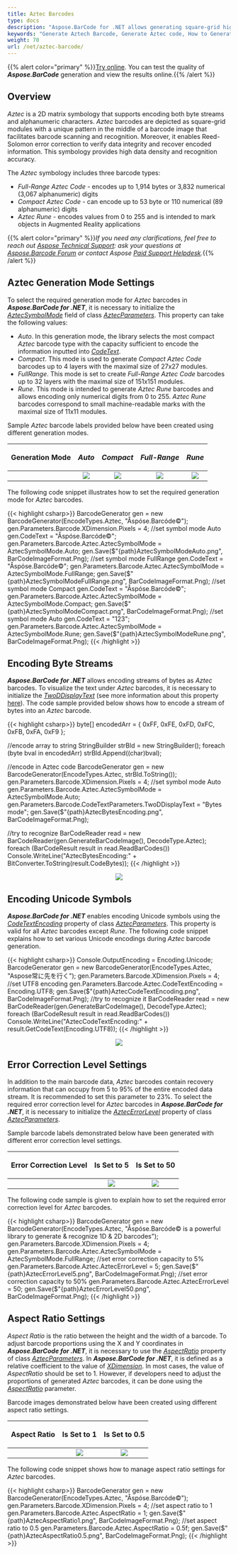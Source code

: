 ```yaml
---
title: Aztec Barcodes
type: docs
description: "Aspose.BarCode for .NET allows generating square-grid high-density two-dimensional Aztec barcodes."
keywords: "Generate Aztech Barcode, Generate Aztec code, How to Generate Aztec barcodes, Aspose.BarCode for .NET, C#"
weight: 70
url: /net/aztec-barcode/
---
```

{{% alert color="primary" %}}[Try online](https://products.aspose.app/barcode/generate). You can test the quality of ***Aspose.BarCode*** generation and view the results online.{{% /alert %}}

## Overview
*Aztec* is a 2D matrix symbology that supports encoding both byte streams and alphanumeric characters. *Aztec* barcodes are depicted as square-grid modules with a unique pattern in the middle of a barcode image that facilitates barcode scanning and recognition. Moreover, it enables Reed-Solomon error correction to verify data integrity and recover encoded information. This symbology provides high data density and recognition accuracy.  
  
The *Aztec* symbology includes three barcode types:
-	*Full-Range Aztec Code* - encodes up to 1,914 bytes or 3,832 numerical (3,067 alphanumeric) digits
-	*Compact Aztec Code* - can encode up to 53 byte or 110 numerical (89 alphanumeric) digits
-	*Aztec Rune* - encodes values from 0 to 255 and is intended to mark objects in Augmented Reality applications
  
{{% alert color="primary" %}}*If you need any clarifications, feel free to reach out [Aspose Technical Support](/barcode/net/technical-support/): ask your questions at [Aspose.Barcode Forum](https://forum.aspose.com/c/barcode/13) or contact Aspose [Paid Support Helpdesk](https://helpdesk.aspose.com/).*{{% /alert %}}
  
## Aztec Generation Mode Settings
To select the required generation mode for *Aztec* barcodes in ***Aspose.BarCode for .NET***, it is necessary to initialize the [*AztecSymbolMode*](https://apireference.aspose.com/barcode/net/aspose.barcode.generation/aztecparameters/properties/aztecsymbolmode) field of class [*AztecParameters*](https://apireference.aspose.com/barcode/net/aspose.barcode.generation/aztecparameters). This property can take the following values:
- *Auto*. In this generation mode, the library selects the most compact *Aztec* barcode type with the capacity sufficient to encode the information inputted into [*CodeText*](https://apireference.aspose.com/barcode/net/aspose.barcode.generation/barcodegenerator/properties/codetext).
- *Compact*. This mode is used to generate *Compact Aztec Code* barcodes up to 4 layers with the maximal size of 27x27 modules. 
- *FullRange*. This mode is set to create *Full-Range Aztec Code* barcodes up to 32 layers with the maximal size of 151x151 modules.
- *Rune*. This mode is intended to generate *Aztec Rune* barcodes and allows encoding only numerical digits from 0 to 255. *Aztec Rune* barcodes correspond to small machine-readable marks with the maximal size of 11x11 modules.  
  
Sample *Aztec* barcode labels provided below have been created using different generation modes.
  
|<p align="center">**Generation Mode**</p>|<p align="center">*Auto*</p>|<p align="center">*Compact*</p>|<p align="center">*Full-Range*</p>|<p align="center">*Rune*</p>|
| :-: | :-: | :-: | :-: | :-: |
| |<img src="aztecsymbolmodeauto.png">|<img src="aztecsymbolmodecompact.png">|<img src="aztecsymbolmodefullrange.png">|<img src="aztecsymbolmoderune.png">|
  
The following code snippet illustrates how to set the required generation mode for *Aztec* barcodes.
  
{{< highlight csharp>}}
BarcodeGenerator gen = new BarcodeGenerator(EncodeTypes.Aztec, "Åspóse.Barcóde©");
gen.Parameters.Barcode.XDimension.Pixels = 4;
//set symbol mode Auto
gen.CodeText = "Åspóse.Barcóde©";
gen.Parameters.Barcode.Aztec.AztecSymbolMode = AztecSymbolMode.Auto;
gen.Save($"{path}AztecSymbolModeAuto.png", BarCodeImageFormat.Png);
//set symbol mode FullRange
gen.CodeText = "Åspóse.Barcóde©";
gen.Parameters.Barcode.Aztec.AztecSymbolMode = AztecSymbolMode.FullRange;
gen.Save($"{path}AztecSymbolModeFullRange.png", BarCodeImageFormat.Png);
//set symbol mode Compact
gen.CodeText = "Åspóse.Barcóde©";
gen.Parameters.Barcode.Aztec.AztecSymbolMode = AztecSymbolMode.Compact;
gen.Save($"{path}AztecSymbolModeCompact.png", BarCodeImageFormat.Png);
//set symbol mode Auto
gen.CodeText = "123";
gen.Parameters.Barcode.Aztec.AztecSymbolMode = AztecSymbolMode.Rune;
gen.Save($"{path}AztecSymbolModeRune.png", BarCodeImageFormat.Png);
{{< /highlight >}}
 
## Encoding Byte Streams
***Aspose.BarCode for .NET*** allows encoding streams of bytes as *Aztec* barcodes. To visualize the text under *Aztec* barcodes, it is necessary to initialize the [*TwoDDisplayText*](https://apireference.aspose.com/barcode/net/aspose.barcode.generation/codetextparameters/properties/twoddisplaytext) (see more information about this property [here](https://docs.aspose.com/barcode/net/working-with-barcode-text-appearance/#replacing-barcode-text-in-2d-barcodes/)). The code sample provided below shows how to encode a stream of bytes into an *Aztec* barcode.
  
{{< highlight csharp>}}
byte[] encodedArr = { 0xFF, 0xFE, 0xFD, 0xFC, 0xFB, 0xFA, 0xF9 };

//encode array to string
StringBuilder strBld = new StringBuilder();
foreach (byte bval in encodedArr)
    strBld.Append((char)bval);

//encode in Aztec code
BarcodeGenerator gen = new BarcodeGenerator(EncodeTypes.Aztec, strBld.ToString());
gen.Parameters.Barcode.XDimension.Pixels = 4;
//set symbol mode Auto
gen.Parameters.Barcode.Aztec.AztecSymbolMode = AztecSymbolMode.Auto;
gen.Parameters.Barcode.CodeTextParameters.TwoDDisplayText = "Bytes mode";
gen.Save($"{path}AztecBytesEncoding.png", BarCodeImageFormat.Png);

//try to recognize
BarCodeReader read = new BarCodeReader(gen.GenerateBarCodeImage(), DecodeType.Aztec);
foreach (BarCodeResult result in read.ReadBarCodes())
    Console.WriteLine("AztecBytesEncoding:" + BitConverter.ToString(result.CodeBytes));
{{< /highlight >}}
  
<p align="center"><img src="aztecbytesencoding.png"></p>
  
## Encoding Unicode Symbols
***Aspose.BarCode for .NET*** enables encoding Unicode symbols using the [*CodeTextEncoding*](https://apireference.aspose.com/barcode/net/aspose.barcode.generation/aztecparameters/properties/codetextencoding) property of class [*AztecParameters*](https://apireference.aspose.com/barcode/net/aspose.barcode.generation/aztecparameters). This property is valid for all *Aztec* barcodes except *Rune*. The following code snippet explains how to set various Unicode encodings during *Aztec* barcode generation.
  
{{< highlight csharp>}}
Console.OutputEncoding = Encoding.Unicode;
BarcodeGenerator gen = new BarcodeGenerator(EncodeTypes.Aztec, "Aspose常に先を行く");
gen.Parameters.Barcode.XDimension.Pixels = 4;
//set UTF8 encoding
gen.Parameters.Barcode.Aztec.CodeTextEncoding = Encoding.UTF8;
gen.Save($"{path}AztecCodeTextEncoding.png", BarCodeImageFormat.Png);
//try to recognize it
BarCodeReader read = new BarCodeReader(gen.GenerateBarCodeImage(), DecodeType.Aztec);
foreach (BarCodeResult result in read.ReadBarCodes())
    Console.WriteLine("AztecCodeTextEncoding:" + result.GetCodeText(Encoding.UTF8));
{{< /highlight >}}
  
<p align="center"><img src="azteccodetextencoding.png"></p>
  
## Error Correction Level Settings
In addition to the main barcode data, *Aztec* barcodes contain recovery information that can occupy from 5 to 95% of the entire encoded data stream. It is recommended to set this parameter to 23%. To select the required error correction level for *Aztec* barcodes in ***Aspose.BarCode for .NET***, it is necessary to initialize the [*AztecErrorLevel*](https://apireference.aspose.com/barcode/net/aspose.barcode.generation/aztecparameters/properties/aztecerrorlevel) property of class [*AztecParameters*](https://apireference.aspose.com/barcode/net/aspose.barcode.generation/aztecparameters).  
  
Sample barcode labels demonstrated below have been generated with different error correction level settings.
  
|<p align="center">**Error Correction Level**</p>|<p align="center">**Is Set to 5**</p>|<p align="center">**Is Set to 50**</p>|
| :-: | :-: | :-: |
| |<img src="aztecerrorlevel5.png">|<img src="aztecerrorlevel50.png">|
  
The following code sample is given to explain how to set the required error correction level for *Aztec* barcodes.
  
{{< highlight csharp>}}
BarcodeGenerator gen = new BarcodeGenerator(EncodeTypes.Aztec, "Åspóse.Barcóde© is a powerful library to generate & recognize 1D & 2D barcodes");
gen.Parameters.Barcode.XDimension.Pixels = 4;
gen.Parameters.Barcode.Aztec.AztecSymbolMode = AztecSymbolMode.FullRange;
//set error correction capacity to 5%
gen.Parameters.Barcode.Aztec.AztecErrorLevel = 5;
gen.Save($"{path}AztecErrorLevel5.png", BarCodeImageFormat.Png);
//set error correction capacity to 50%
gen.Parameters.Barcode.Aztec.AztecErrorLevel = 50;
gen.Save($"{path}AztecErrorLevel50.png", BarCodeImageFormat.Png);
{{< /highlight >}}

## Aspect Ratio Settings
*Aspect Ratio* is the ratio between the height and the width of a barcode. To adjust barcode proportions using the X and Y coordinates in ***Aspose.BarCode for .NET***, it is necessary to use the [*AspectRatio*](https://apireference.aspose.com/barcode/net/aspose.barcode.generation/aztecparameters/properties/aspectratio) property of class [*AztecParameters*](https://apireference.aspose.com/barcode/net/aspose.barcode.generation/aztecparameters). In ***Aspose.BarCode for .NET***, it is defined as a relative coefficient to the value of [*XDimension*](https://apireference.aspose.com/barcode/net/aspose.barcode.generation/barcodeparameters/properties/xdimension). In most cases, the value of *AspectRatio* should be set to 1. However, if developers need to adjust the proportions of generated *Aztec* barcodes, it can be done using the [*AspectRatio*](https://apireference.aspose.com/barcode/net/aspose.barcode.generation/aztecparameters/properties/aspectratio) parameter.  
  
Barcode images demonstrated below have been created using different aspect ratio settings.
  
|<p align="center">**Aspect Ratio**</p>|<p align="center">**Is Set to 1**</p>|<p align="center">**Is Set to 0.5**</p>|
| :-: | :-: | :-: |
| |<img src="aztecaspectratio1.png">|<img src="aztecaspectratio0.5.png">|
  
The following code snippet shows how to manage aspect ratio settings for *Aztec* barcodes.
  
{{< highlight csharp>}}
BarcodeGenerator gen = new BarcodeGenerator(EncodeTypes.Aztec, "Åspóse.Barcóde©");
gen.Parameters.Barcode.XDimension.Pixels = 4;
//set aspect ratio to 1
gen.Parameters.Barcode.Aztec.AspectRatio = 1;
gen.Save($"{path}AztecAspectRatio1.png", BarCodeImageFormat.Png);
//set aspect ratio to 0.5
gen.Parameters.Barcode.Aztec.AspectRatio = 0.5f;
gen.Save($"{path}AztecAspectRatio0.5.png", BarCodeImageFormat.Png);
{{< /highlight >}}
  